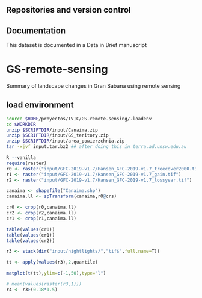 # 

## Repositories and version control



## Documentation

This dataset is documented in a Data in Brief manuscript

# GS-remote-sensing

Summary of landscape changes in Gran Sabana using remote sensing

## load environment

```sh
source $HOME/proyectos/IVIC/GS-remote-sensing/.loadenv
cd $WORKDIR
unzip $SCRIPTDIR/input/Canaima.zip
unzip $SCRIPTDIR/input/GS_teritory.zip
unzip $SCRIPTDIR/input/area_powierzchnia.zip
tar -xjvf input.tar.bz2 ## after doing this in terra.ad.unsw.edu.au

```

```R
R --vanilla
require(raster)
r0 <- raster("input/GFC-2019-v1.7/Hansen_GFC-2019-v1.7_treecover2000.tif")
r1 <- raster("input/GFC-2019-v1.7/Hansen_GFC-2019-v1.7_gain.tif")
r2 <- raster("input/GFC-2019-v1.7/Hansen_GFC-2019-v1.7_lossyear.tif")

canaima <- shapefile("Canaima.shp")
canaima.ll <- spTransform(canaima,r0@crs)

cr0 <- crop(r0,canaima.ll)
cr2 <- crop(r2,canaima.ll)
cr1 <- crop(r1,canaima.ll)

table(values(cr0))
table(values(cr1))
table(values(cr2))

r3 <- stack(dir("input/nightlights/","tif$",full.name=T))

tt <- apply(values(r3),2,quantile)

matplot(t(tt),ylim=c(-1,50),type="l")

# mean(values(raster(r3,1)))
r4 <- r3>(0.18*1.5)



```
